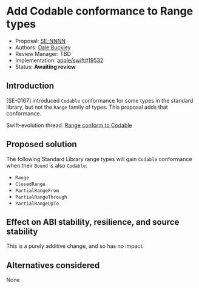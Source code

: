 # Add Codable conformance to Range types

* Proposal: [SE-NNNN](NNNN-codable-range.md)
* Authors: [Dale Buckley](https://github.com/dlbuckley)
* Review Manager: TBD
* Implementation: [apple/swift#19532](https://github.com/apple/swift/pull/19532)
* Status: **Awaiting review**

## Introduction

[SE-0167] introduced `Codable` conformance for some types in the standard
library, but not the `Range` family of types. This proposal adds that
conformance.

Swift-evolution thread: [Range conform to Codable](https://forums.swift.org/t/range-conform-to-codable/15552)

## Proposed solution

The following Standard Library range types will gain `Codable` conformance
when their `Bound` is also `Codable`:

 * `Range`
 * `ClosedRange`
 * `PartialRangeFrom`
 * `PartialRangeThrough`
 * `PartialRangeUpTo`

## Effect on ABI stability, resilience, and source stability

This is a purely additive change, and so has no impact.

## Alternatives considered

None


